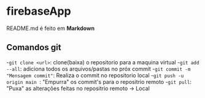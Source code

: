 # firebaseApp
README.md é feito em **Markdown**
## Comandos git
-``git clone <url>``: clone(baixa) o repositorio para a maquina virtual
-``git add --all``: adiciona todos os arquivos/pastas no próx commit
-``git commit -m "Mensagem commit"``: Realiza o commit no repositorio local
-``git push -u origin main ``: "Empurra" os commit's para o repositrio remoto
-``git pull``: "Puxa" as alterações feitas no repositrio remoto -> Local  

